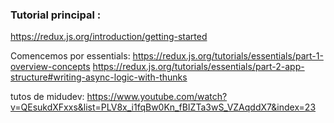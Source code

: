 ### Tutorial principal : 

https://redux.js.org/introduction/getting-started

Comencemos por essentials: 
https://redux.js.org/tutorials/essentials/part-1-overview-concepts
https://redux.js.org/tutorials/essentials/part-2-app-structure#writing-async-logic-with-thunks

tutos de midudev:
https://www.youtube.com/watch?v=QEsukdXFxxs&list=PLV8x_i1fqBw0Kn_fBIZTa3wS_VZAqddX7&index=23